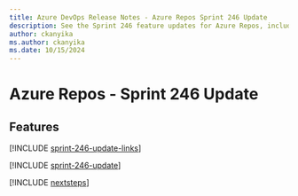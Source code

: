 ```yaml
---
title: Azure DevOps Release Notes - Azure Repos Sprint 246 Update
description: See the Sprint 246 feature updates for Azure Repos, including next steps.
author: ckanyika
ms.author: ckanyika
ms.date: 10/15/2024
---
```


# Azure Repos - Sprint 246 Update

## Features

[!INCLUDE [sprint-246-update-links](../includes/repos/sprint-246-update-links.md)]

[!INCLUDE [sprint-246-update](../includes/repos/sprint-246-update.md)]

[!INCLUDE [nextsteps](../includes/nextsteps.md)]
